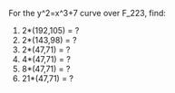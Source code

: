 For the y^2=x^3+7 curve over F_223, find:

1. 2*(192,105) = ?
2. 2*(143,98) = ?
3. 2*(47,71) = ?
4. 4*(47,71) = ?
5. 8*(47,71) = ?
6. 21*(47,71) = ?
